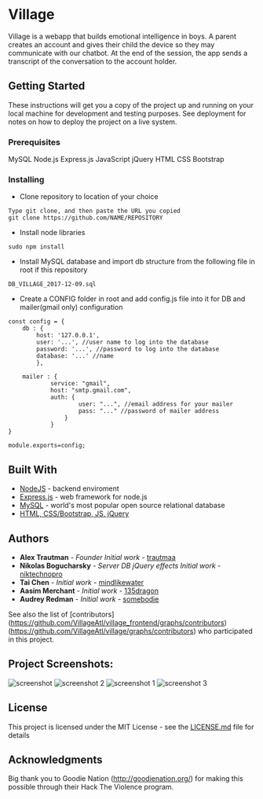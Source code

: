 # Village

Village is a webapp that builds emotional intelligence in boys. 
A parent creates an account and gives their child the device so they may communicate with our chatbot. 
At the end of the session, the app sends a transcript of the conversation to the account holder. 

## Getting Started

These instructions will get you a copy of the project up and running on your local machine for development and testing purposes. See deployment for notes on how to deploy the project on a live system.

### Prerequisites

MySQL
Node.js
Express.js
JavaScript
jQuery
HTML
CSS
Bootstrap

### Installing
* Clone repository to location of your choice
```
Type git clone, and then paste the URL you copied
git clone https://github.com/NAME/REPOSITORY
```
* Install node libraries
```
sudo npm install
```
* Install MySQL database and import db structure from the following file in root if this repository

```
DB_VILLAGE_2017-12-09.sql
```
* Create a CONFIG folder in root and add config.js file into it for DB and mailer(gmail only) configuration

```
const config = {
    db : {
    	host: '127.0.0.1',
    	user: '...', //user name to log into the database
    	password: '...', //password to log into the database
    	database: '...' //name 
    	},

    mailer : {
    		service: "gmail",
    		host: "smtp.gmail.com",
    		auth: {
        			user: "...", //email address for your mailer
        			pass: "..." //password of mailer address
     			}
     		}
}

module.exports=config;
```


## Built With

* [NodeJS](https://nodejs.org/) - backend enviroment
* [Express.js](https://expressjs.com/) - web framework for node.js
* [MySQL](https://www.mysql.com/) - world's most popular open source relational database
* [HTML, CSS/Bootstrap, JS, jQuery](https://www.w3schools.com/) 

## Authors

* **Alex Trautman** - *Founder Initial work* - [trautmaa](https://github.com/trautmaa)
* **Nikolas Bogucharsky** - *Server DB jQuery effects Initial work* - [niktechnopro](https://github.com/niktechnopro)
* **Tai Chen** - *Initial work* - [mindlikewater](https://github.com/mindlikewater)
* **Aasim Merchant** - *Initial work* - [135dragon](https://github.com/135dragon)
* **Audrey Redman** - *Initial work* - [somebodie](https://github.com/somebodie)

See also the list of [contributors]
(https://github.com/VillageAtl/village_frontend/graphs/contributors)
(https://github.com/VillageAtl/village/graphs/contributors)
who participated in this project.

## Project Screenshots:
![screenshot](/images/screenshot2.png "project screenshot")
![screenshot 2](/images/screenshot.png "project screenshot")
![screenshot 1](/images/screenshot1.png "project screenshot")
![screenshot 3](/images/screenshot3.png "project screenshot")

## License

This project is licensed under the MIT License - see the [LICENSE.md](LICENSE.md) file for details

## Acknowledgments

Big thank you to Goodie Nation (http://goodienation.org/) for making this possible through their Hack The Violence program.
